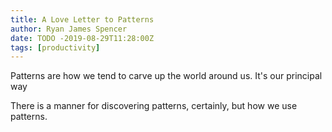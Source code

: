 ```yaml
---
title: A Love Letter to Patterns
author: Ryan James Spencer
date: TODO -2019-08-29T11:28:00Z
tags: [productivity]
---
```


Patterns are how we tend to carve up the world around us. It's our principal way

There is a manner for discovering patterns, certainly, but how we use patterns.
